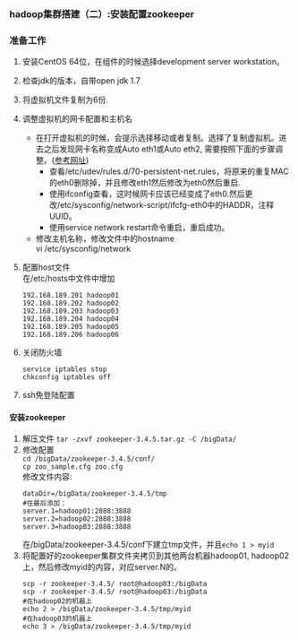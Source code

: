 ### hadoop集群搭建（二）:安装配置zookeeper

### 准备工作

1. 安装CentOS 64位，在组件的时候选择development server workstation。

2. 检查jdk的版本，自带open jdk 1.7

3. 将虚拟机文件复制为6份.

4. 调整虚拟机的网卡配置和主机名  
	* 在打开虚拟机的时候，会提示选择移动或者复制。选择了复制虚拟机。进去之后发现网卡名称变成Auto eth1或Auto eth2, 需要按照下面的步骤调整。([参考网址](http://hadoopadmintips.blogspot.com/2013/12/issue-in-bringing-up-system-eth0-in.html))
		* 查看/etc/udev/rules.d/70-persistent-net.rules，将原来的重复MAC的eth0删除掉，并且修改eth1然后修改为eth0然后重启.
		* 使用ifconfig查看，这时候网卡应该已经变成了eth0.然后更改/etc/sysconfig/network-script/ifcfg-eth0中的HADDR，注释UUID。
		* 使用service network restart命令重启，重启成功。
	* 修改主机名称，修改文件中的hostname  
		vi /etc/sysconfig/network
5. 配置host文件  
	在/etc/hosts中文件中增加
	```
	192.168.189.201 hadoop01
	192.168.189.202 hadoop02
	192.168.189.203 hadoop03
	192.168.189.204 hadoop04
	192.168.189.205 hadoop05
	192.168.189.206 hadoop06
	```
6. 关闭防火墙
	```
	service iptables stop
	chkconfig iptables off
	```
7. ssh免登陆配置

#### 安装zookeeper

1. 解压文件
	`tar -zxvf zookeeper-3.4.5.tar.gz -C /bigData/`
2. 修改配置  
	`cd /bigData/zookeeper-3.4.5/conf/`  
	`cp zoo_sample.cfg zoo.cfg`  
	修改文件内容:
	```
	dataDir=/bigData/zookeeper-3.4.5/tmp
	#在最后添加：
	server.1=hadoop01:2888:3888
	server.2=hadoop02:2888:3888
	server.3=hadoop03:2888:3888
	```
	在/bigData/zookeeper-3.4.5/conf下建立tmp文件，并且`echo 1 > myid`
3. 将配置好的zookeeper集群文件夹拷贝到其他两台机器hadoop01, hadoop02上，然后修改myid的内容，对应server.N的。
	```
	scp -r zookeeper-3.4.5/ root@hadoop03:/bigData
	scp -r zookeeper-3.4.5/ root@hadoop03:/bigData
	#在hadoop02的机器上
	echo 2 > /bigData/zookeeper-3.4.5/tmp/myid
	#在hadoop03的机器上
	echo 3 > /bigData/zookeeper-3.4.5/tmp/myid
	```

